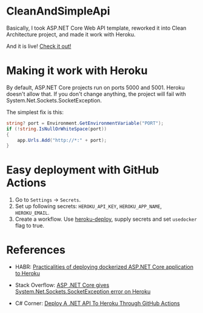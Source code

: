 # CleanAndSimpleApi

Basically, I took ASP.NET Core Web API template, reworked it into Clean Architecture project, and made it work with Heroku.

And it is live! [Check it out!](https://clean-and-simple-api.herokuapp.com/index.html)

# Making it work with Heroku

By default, ASP.NET Core projects run on ports 5000 and 5001. Heroku doesn't allow that. If you don't change anything, the project will fail with System.Net.Sockets.SocketException.

The simplest fix is this:
```C#
string? port = Environment.GetEnvironmentVariable("PORT");
if (!string.IsNullOrWhiteSpace(port))
{
    app.Urls.Add("http://*:" + port);
}
```

# Easy deployment with GitHub Actions

1. Go to ```Settings``` -> ```Secrets```.
2. Set up following secrets: ```HEROKU_API_KEY```, ```HEROKU_APP_NAME```, ```HEROKU_EMAIL```.
3. Create a workflow. Use [heroku-deploy](https://github.com/marketplace/actions/deploy-to-heroku), supply secrets and set ```usedocker``` flag to true.

# References

- HABR: [Practicalities of deploying dockerized ASP.NET Core application to Heroku](https://habr.com/ru/post/450904/)

- Stack Overflow: [ASP .NET Core gives System.Net.Sockets.SocketException error on Heroku](https://stackoverflow.com/questions/59434242/asp-net-core-gives-system-net-sockets-socketexception-error-on-heroku)

- C# Corner: [Deploy A .NET API To Heroku Through GitHub Actions
](https://www.c-sharpcorner.com/article/deploy-a-net-api-to-heroku-through-github-actions/)

